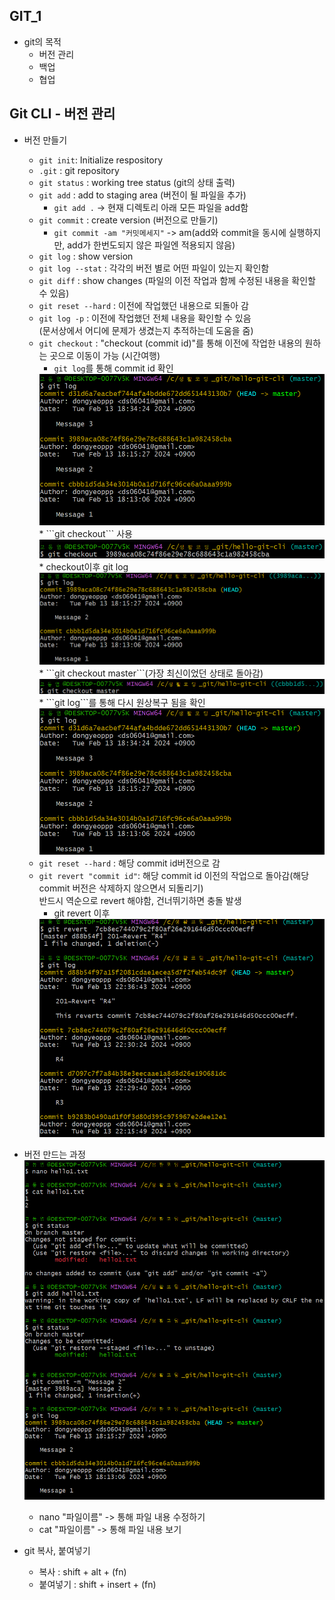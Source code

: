 ## GIT_1

* git의 목적  
    * 버전 관리  
    * 백업  
    * 협업  

## Git CLI - 버전 관리  
* 버전 만들기  
    * ```git init```: Initialize respository  
    * ```.git``` : git repository  
    * ```git status``` : working tree status  (git의 상태 출력)
    * ```git add``` : add to staging area  (버전이 될 파일을 추가)  
        * ```git add .``` -> 현재 디렉토리 아래 모든 파일을 add함  
    * ```git commit``` : create version  (버전으로 만들기)  
        * ```git commit -am "커밋메세지"``` -> am(add와 commit을 동시에 실행하지만, add가 한번도되지 않은 파일엔 적용되지 않음)
    * ```git log``` : show version  
    * ```git log --stat``` : 각각의 버전 별로 어떤 파일이 있는지 확인함  
    * ```git diff``` : show changes  (파일의 이전 작업과 함께 수정된 내용을 확인할 수 있음)
    * ```git reset --hard``` : 이전에 작업했던 내용으로 되돌아 감  
    * ```git log -p``` : 이전에 작업했던 전체 내용을 확인할 수 있음  
    (문서상에서 어디에 문제가 생겼는지 추적하는데 도움을 줌)
    * ```git checkout``` : "checkout (commit id)"를 통해 이전에 작업한 내용의 원하는 곳으로 이동이 가능 (시간여행)  
        * ```git log```를 통해 commit id 확인  
        <img src="./img/image8.png">
        * ```git checkout``` 사용  
        <img src="./img/image9.png">  
        * checkout이후 git log  
        <img src="./img/image10.png">  
        * ```git checkout master```(가장 최신이었던 상태로 돌아감)  
        <img src="./img/image11.png">  
        * ```git log```를 통해 다시 원상복구 됨을 확인  
        <img src="./img/image12.png">  
    * ```git reset --hard``` : 해당 commit id버전으로 감  
    * ```git revert "commit id"```: 해당 commit id 이전의 작업으로 돌아감(해당 commit 버전은 삭제하지 않으면서 되돌리기)  
    반드시 역순으로 revert 해야함, 건너뛰기하면 충돌 발생    
        * git revert 이후  
        <img src="./img/image13.png">  

* 버전  만드는 과정  
    <img src="./img/image7.png">  
    *  nano "파일이름" -> 통해 파일 내용 수정하기  
    *  cat "파일이름" -> 통해 파일 내용 보기  
* git 복사, 붙여넣기  
    * 복사 : shift + alt + (fn)  
    * 붙여넣기 : shift + insert + (fn)


